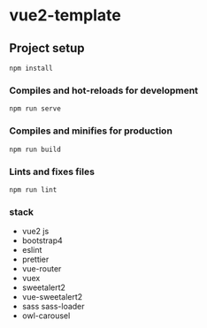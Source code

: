 # vue2-template

## Project setup

```
npm install
```

### Compiles and hot-reloads for development

```
npm run serve
```

### Compiles and minifies for production

```
npm run build
```

### Lints and fixes files

```
npm run lint
```

### stack

- vue2 js
- bootstrap4
- eslint
- prettier
- vue-router
- vuex
- sweetalert2
- vue-sweetalert2
- sass sass-loader
- owl-carousel
